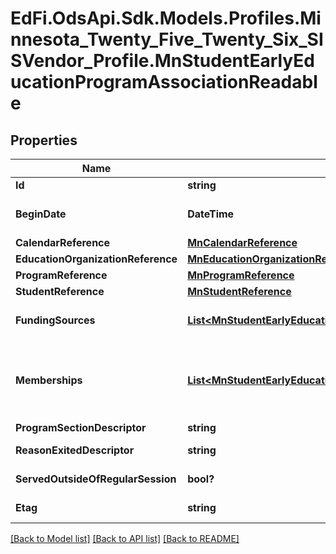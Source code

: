 # EdFi.OdsApi.Sdk.Models.Profiles.Minnesota_Twenty_Five_Twenty_Six_SISVendor_Profile.MnStudentEarlyEducationProgramAssociationReadable

## Properties

Name | Type | Description | Notes
------------ | ------------- | ------------- | -------------
**Id** | **string** |  | [optional] 
**BeginDate** | **DateTime** | The earliest date the student is involved with the program. Typically, this is the date the student becomes eligible for the program. | 
**CalendarReference** | [**MnCalendarReference**](MnCalendarReference.md) |  | [optional] 
**EducationOrganizationReference** | [**MnEducationOrganizationReference**](MnEducationOrganizationReference.md) |  | 
**ProgramReference** | [**MnProgramReference**](MnProgramReference.md) |  | 
**StudentReference** | [**MnStudentReference**](MnStudentReference.md) |  | 
**FundingSources** | [**List&lt;MnStudentEarlyEducationProgramAssociationFundingSourceReadable&gt;**](MnStudentEarlyEducationProgramAssociationFundingSourceReadable.md) | An unordered collection of studentEarlyEducationProgramAssociationFundingSources. Funding source. | [optional] 
**Memberships** | [**List&lt;MnStudentEarlyEducationProgramAssociationMembershipReadable&gt;**](MnStudentEarlyEducationProgramAssociationMembershipReadable.md) | An unordered collection of studentEarlyEducationProgramAssociationMemberships. Entity containing Attendance Days or Hours, Membership Days or Hours, Percent Enrolled and flag indicated whether reported Membership and Attendance includes Days or Hours. | [optional] 
**ProgramSectionDescriptor** | **string** | Descriptor of the program section. | [optional] 
**ReasonExitedDescriptor** | **string** | The reason the student left the program within a school or district. | [optional] 
**ServedOutsideOfRegularSession** | **bool?** | Indicates whether the student received services during the summer session or between sessions. | [optional] 
**Etag** | **string** | A unique system-generated value that identifies the version of the resource. | [optional] 

[[Back to Model list]](../README.md#documentation-for-models) [[Back to API list]](../README.md#documentation-for-api-endpoints) [[Back to README]](../README.md)

